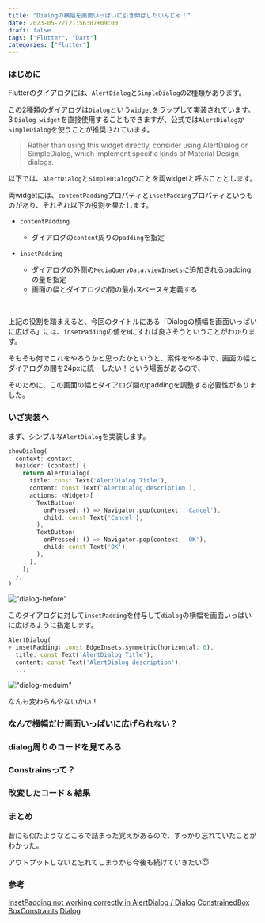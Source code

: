 ```yaml
---
title: "Dialogの横幅を画面いっぱいに引き伸ばしたいんじゃ！"
date: 2023-05-22T21:56:07+09:00
draft: false
tags: ["Flutter", "Dart"]
categories: ["Flutter"]
---
```


### はじめに

Flutterのダイアログには、`AlertDialog`と`SimpleDialog`の2種類があります。

この2種類のダイアログは`Dialog`という`widget`をラップして実装されています。
3
`Dialog widget`を直接使用することもできますが、公式では`AlertDialog`か`SimpleDialog`を使うことが推奨されています。

> Rather than using this widget directly, consider using AlertDialog or SimpleDialog, which implement specific kinds of Material Design dialogs.

以下では、`AlertDialog`と`SimpleDialog`のことを両widgetと呼ぶこととします。

両widgetには、`contentPadding`プロパティと`insetPadding`プロパティというものがあり、それぞれ以下の役割を果たします。

- `contentPadding`
  - ダイアログの`content`周りの`padding`を指定

- `insetPadding`
  - ダイアログの外側の`MediaQueryData.viewInsets`に追加されるpaddingの量を指定
  - 画面の幅とダイアログの間の最小スペースを定義する

&nbsp;

上記の役割を踏まえると、今回のタイトルにある「Dialogの横幅を画面いっぱいに広げる」には、`insetPadding`の値を`0`にすれば良さそうということがわかります。

そもそも何でこれをやろうかと思ったかというと、案件をやる中で、画面の幅とダイアログの間を24pxに統一したい！という場面があるので、

そのために、この画面の幅とダイアログ間のpaddingを調整する必要性がありました。

### いざ実装へ

まず、シンプルな`AlertDialog`を実装します。

```dart
showDialog(
  context: context,
  builder: (context) {
    return AlertDialog(
      title: const Text('AlertDialog Title'),
      content: const Text('AlertDialog description'),
      actions: <Widget>[
        TextButton(
          onPressed: () => Navigator.pop(context, 'Cancel'),
          child: const Text('Cancel'),
        ),
        TextButton(
          onPressed: () => Navigator.pop(context, 'OK'),
          child: const Text('OK'),
        ),
      ],
    );
  },
)
```

!["dialog-before"](images/dialog-before.png)

このダイアログに対して`insetPadding`を付与して`dialog`の横幅を画面いっぱいに広げるように指定します。

```dart
AlertDialog(
+ insetPadding: const EdgeInsets.symmetric(horizontal: 0),
  title: const Text('AlertDialog Title'),
  content: const Text('AlertDialog description'),
  ...
```

!["dialog-meduim"](images/dialog-medium.png)


なんも変わらんやないかい！

### なんで横幅だけ画面いっぱいに広げられない？

### dialog周りのコードを見てみる

### Constrainsって？

### 改変したコード & 結果

### まとめ

昔にも似たようなところで詰まった覚えがあるので、すっかり忘れていたことがわかった。

アウトプットしないと忘れてしまうから今後も続けていきたい😇

### 参考
[InsetPadding not working correctly in AlertDialog / Dialog](https://github.com/flutter/flutter/issues/61154)
[ConstrainedBox](https://api.flutter.dev/flutter/widgets/ConstrainedBox-class.html)
[BoxConstraints](https://api.flutter.dev/flutter/rendering/BoxConstraints-class.html)
[Dialog](https://api.flutter.dev/flutter/material/Dialog-class.html)